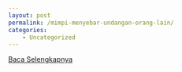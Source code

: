 ```yaml
---
layout: post
permalink: /mimpi-menyebar-undangan-orang-lain/
categories:
    - Uncategorized
---
```


[Baca Selengkapnya](/01)